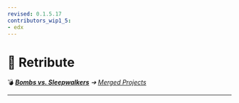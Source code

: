 ```yaml
---
revised: 0.1.5.17
contributors_wip1_5:
- edx
---
```


# 📄 Retribute

💣 ***[Bombs vs. Sleepwalkers][home]** ➔ [Merged Projects][mergedproj]*

****

[home]: /README.md
[mergedproj]: /merged_projects/readme.md
